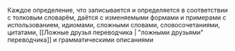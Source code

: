 Каждое определение, что записывается и определяется в соответствии с толковым словарём, даётся с изменяемыми формами и примерами с использованием, идиомами, сложными словами, словосочетаниями, цитатами, [[Ложные друзья переводчика | "ложными друзьями" переводчика]] и грамматическими описаниями